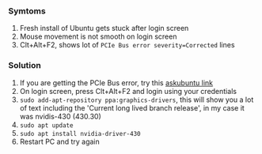### Symtoms
1. Fresh install of Ubuntu gets stuck after login screen
1. Mouse movement is not smooth on login screen
1. Clt+Alt+F2, shows lot of `PCIe Bus error severity=Corrected` lines

### Solution
1. If you are getting the PCIe Bus error, try this [askubuntu link](https://askubuntu.com/questions/771899/pcie-bus-error-severity-corrected)
1. On login screen, press Clt+Alt+F2 and login using your credentials
1. `sudo add-apt-repository ppa:graphics-drivers`, this will show you a lot of text including the 'Current long lived branch release', in my case it was nvidis-430 (430.30)
1. `sudo apt update`
1. `sudo apt install nvidia-driver-430`
1. Restart PC and try again

